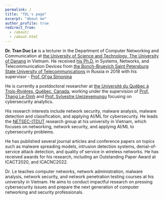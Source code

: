 ```yaml
---
permalink: /
title: "TDL's page"
excerpt: "About me"
author_profile: true
redirect_from: 
  - /about/
  - /about.html
---
```

**Dr. Tran Duc Le** is a lecturer in the Department of Computer Networking and Communication at [the University of Science and Technology, The University of Danang](https://dut.udn.vn/) in Vietnam. He received [his Ph.D.](https://www.sut.ru/bonchnews/science/4767-pozdravlyaem-s-zaschitoy-dissertacii) in Systems, Networks, and Telecommunication Devices from [the Bonch-Bruevich Saint Petersburg State University of Telecommunications](https://www.sut.ru/) in Russia in 2018 with his supervisor - [Prof. Ol'ga Simonina](https://www.sut.ru/education/fakulteti-i-instituti/rts/rsiv/753-simonina-olga-aleksandrovna-2)

He is currently a postdoctoral researcher at [the Université du Québec à Trois-Rivières, Québec, Canada](https://www.uqtr.ca/), working under the supervision of [Prof. Thang Le-Dinh](https://oraprdnt.uqtr.uquebec.ca/pls/public/gscw031?owa_no_site=1220) and [Prof. Sylvestre Uwizeyemungu](https://oraprdnt.uqtr.uquebec.ca/pls/public/gscw031?owa_no_site=3307) focusing on cybersecurity analytics.

His research interests include network security, malware analysis, malware detection and classification, and applying AI/ML for cybersecurity. He leads the [NETSEC-ITDUT](https://netsec-it.dut.udn.vn/home) research group at his university in Vietnam, which focuses on networking, network security, and applying AI/ML to cybersecurity problems.

He has published several journal articles and conference papers on topics such as malware spreading models, intrusion detection systems, denial-of-service attack detection, and quality of service in wireless networks. He has received awards for his research, including an Outstanding Paper Award at ICACT2020, and ICACNC2022.

Dr. Le teaches computer networks, network administration, malware analysis, network security, and network penetration testing courses at his university in Vietnam. He aims to conduct impactful research on pressing cybersecurity issues and prepare the next generation of computer networking and security professionals.
